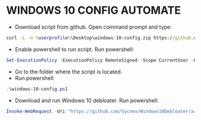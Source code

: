 # **WINDOWS 10 CONFIG AUTOMATE**

- Download script from github. Open command prompt and type:

```cmd
curl -L -o %userprofile%\Desktop\windows-10-config.zip https://github.com/mhafiz87/windows-10-config/archive/master.zip
```

- Enable powershell to run script. Run powershell:

```powershell
Set-ExecutionPolicy -ExecutionPolicy RemoteSigned -Scope CurrentUser -Force -SkipPublisherCheck
```

- Go to the folder where the script is located.
- Run powershell:

```powershell
.\windows-10-config.ps1
```

- Download and run Windows 10 debloater. Run powershell:

```powershell
Invoke-WebRequest -Uri "https://github.com/Sycnex/Windows10Debloater/archive/master.zip" -OutFile "$env:USERPROFILE\Desktop\Windows10Debloater.zip"
```
